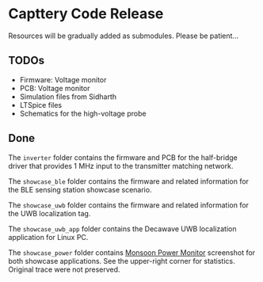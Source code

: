 # Capttery Code Release

Resources will be gradually added as submodules. Please be patient...

## TODOs

* Firmware: Voltage monitor
* PCB: Voltage monitor
* Simulation files from Sidharth
* LTSpice files
* Schematics for the high-voltage probe

## Done

The `inverter` folder contains the firmware and PCB for the half-bridge driver that provides 1 MHz input to the transmitter matching network.

The `showcase_ble` folder contains the firmware and related information for the BLE sensing station showcase scenario.

The `showcase_uwb` folder contains the firmware and related information for the UWB localization tag.

The `showcase_uwb_app` folder contains the Decawave UWB localization application for Linux PC.

The `showcase_power` folder contains [Monsoon Power Monitor](https://www.msoon.com/lvpm-software-download) screenshot for both showcase applications.
See the upper-right corner for statistics. Original trace were not preserved.
